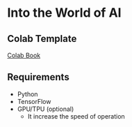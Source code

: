 # Into the World of AI

## Colab Template
[Colab Book](https://colab.research.google.com/drive/1rHppsduyJHbfpphZWo7K83nLww8JMSV3?usp=sharing)

## Requirements
- Python
- TensorFlow
- GPU/TPU (optional)
  - It increase the speed of operation
